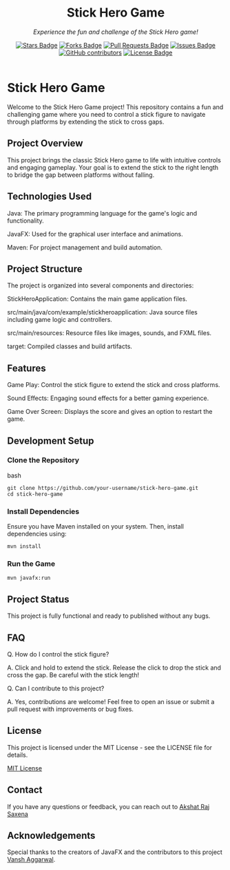 <h1 align="center">Stick Hero Game</h1>
<p align="center"><i>Experience the fun and challenge of the Stick Hero game!</i></p>
<div align="center">
  <a href="https://github.com/akshatrajsaxena/StickHeroGameProjects/stargazers"><img src="https://img.shields.io/github/stars/akshatrajsaxena/StickHeroGameProjects" alt="Stars Badge"/></a>
  <a href="https://github.com/akshatrajsaxena/StickHeroGameProjects/network/members"><img src="https://img.shields.io/github/forks/akshatrajsaxena/StickHeroGameProjects" alt="Forks Badge"/></a>
  <a href="https://github.com/akshatrajsaxena/StickHeroGameProjects/pulls"><img src="https://img.shields.io/github/issues-pr/akshatrajsaxena/StickHeroGameProjects" alt="Pull Requests Badge"/></a>
  <a href="https://github.com/akshatrajsaxena/StickHeroGameProjects/issues"><img src="https://img.shields.io/github/issues/akshatrajsaxena/StickHeroGameProjects" alt="Issues Badge"/></a>
  <a href="https://github.com/akshatrajsaxena/StickHeroGameProjects/graphs/contributors"><img alt="GitHub contributors" src="https://img.shields.io/github/contributors/akshatrajsaxena/StickHeroGameProjects" ?color=2b9348"></a>
  <a href="https://github.com/akshatrajsaxena/StickHeroGameProjects/blob/master/LICENSE"><img src="https://img.shields.io/github/license/akshatrajsaxena/StickHeroGameProjects ?color=2b9348" alt="License Badge"/></a>
</div>
<br>

# Stick Hero Game

Welcome to the Stick Hero Game project! This repository contains a fun and challenging game where you need to control a stick figure to navigate through platforms by extending the stick to cross gaps.

## Project Overview

This project brings the classic Stick Hero game to life with intuitive controls and engaging gameplay. Your goal is to extend the stick to the right length to bridge the gap between platforms without falling.

## Technologies Used

Java: The primary programming language for the game's logic and functionality.

JavaFX: Used for the graphical user interface and animations.

Maven: For project management and build automation.

## Project Structure

The project is organized into several components and directories:

StickHeroApplication: Contains the main game application files.

src/main/java/com/example/stickheroapplication: Java source files including game logic and controllers.

src/main/resources: Resource files like images, sounds, and FXML files.

target: Compiled classes and build artifacts.

## Features

Game Play: Control the stick figure to extend the stick and cross platforms.

Sound Effects: Engaging sound effects for a better gaming experience.

Game Over Screen: Displays the score and gives an option to restart the game.

## Development Setup

### Clone the Repository

bash
```
git clone https://github.com/your-username/stick-hero-game.git
cd stick-hero-game
```

### Install Dependencies

Ensure you have Maven installed on your system. Then, install dependencies using:

```
mvn install
```

### Run the Game

```
mvn javafx:run
```

## Project Status

This project is fully functional and ready to published without any bugs.

## FAQ

Q. How do I control the stick figure?

A. Click and hold to extend the stick. Release the click to drop the stick and cross the gap. Be careful with the stick length!

Q. Can I contribute to this project?

A. Yes, contributions are welcome! Feel free to open an issue or submit a pull request with improvements or bug fixes.

## License

This project is licensed under the MIT License - see the LICENSE file for details.

[MIT License](https://github.com/akshatrajsaxena/StickHeroGameProjects/blob/main/LICENSE)

## Contact

If you have any questions or feedback, you can reach out to [Akshat Raj Saxena](mailto:akshat22054@iiitd.ac.in)

## Acknowledgements

Special thanks to the creators of JavaFX and the contributors to this project [Vansh Aggarwal](https://github.com/VanshAg283).

